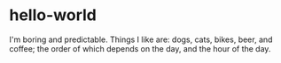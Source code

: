 # hello-world
I'm boring and predictable.  Things I like are: 
dogs, cats, bikes, beer, and coffee; the order of which depends on the day, and the hour of the day.
